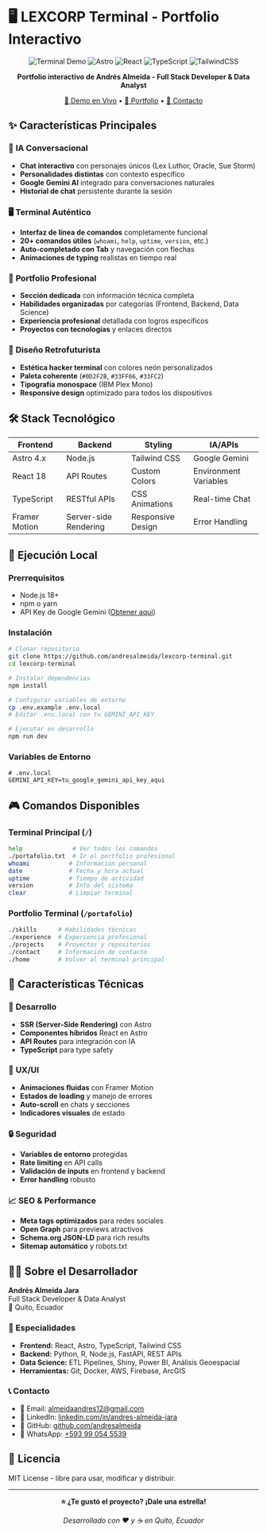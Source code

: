 # 🖥️ LEXCORP Terminal - Portfolio Interactivo

<div align="center">

![Terminal Demo](https://img.shields.io/badge/Status-Live-green?style=for-the-badge)
![Astro](https://img.shields.io/badge/Astro-FF5D01?style=for-the-badge&logo=astro&logoColor=white)
![React](https://img.shields.io/badge/React-20232A?style=for-the-badge&logo=react&logoColor=61DAFB)
![TypeScript](https://img.shields.io/badge/TypeScript-007ACC?style=for-the-badge&logo=typescript&logoColor=white)
![TailwindCSS](https://img.shields.io/badge/Tailwind_CSS-38B2AC?style=for-the-badge&logo=tailwind-css&logoColor=white)

**Portfolio interactivo de Andrés Almeida - Full Stack Developer & Data Analyst**

[🚀 Demo en Vivo](https://lexcorp-terminal.vercel.app/) • [💼 Portfolio](https://lexcorp-terminal.vercel.app/portafolio) • [📧 Contacto](mailto:almeidaandres12@gmail.com)

</div>

## ✨ Características Principales

### 🤖 **IA Conversacional**
- **Chat interactivo** con personajes únicos (Lex Luthor, Oracle, Sue Storm)
- **Personalidades distintas** con contexto específico
- **Google Gemini AI** integrado para conversaciones naturales
- **Historial de chat** persistente durante la sesión

### 🖥️ **Terminal Auténtico**
- **Interfaz de línea de comandos** completamente funcional
- **20+ comandos útiles** (`whoami`, `help`, `uptime`, `version`, etc.)
- **Auto-completado con Tab** y navegación con flechas
- **Animaciones de typing** realistas en tiempo real

### 💼 **Portfolio Profesional**
- **Sección dedicada** con información técnica completa
- **Habilidades organizadas** por categorías (Frontend, Backend, Data Science)
- **Experiencia profesional** detallada con logros específicos
- **Proyectos con tecnologías** y enlaces directos

### 🎨 **Diseño Retrofuturista**
- **Estética hacker terminal** con colores neón personalizados
- **Paleta coherente** (`#0D2F2B`, `#33FF66`, `#33FC2`)
- **Tipografía monospace** (IBM Plex Mono)
- **Responsive design** optimizado para todos los dispositivos

## 🛠️ Stack Tecnológico

| Frontend | Backend | Styling | IA/APIs |
|----------|---------|---------|---------|
| Astro 4.x | Node.js | Tailwind CSS | Google Gemini |
| React 18 | API Routes | Custom Colors | Environment Variables |
| TypeScript | RESTful APIs | CSS Animations | Real-time Chat |
| Framer Motion | Server-side Rendering | Responsive Design | Error Handling |

## 🚀 Ejecución Local

### Prerrequisitos
- Node.js 18+ 
- npm o yarn
- API Key de Google Gemini ([Obtener aquí](https://aistudio.google.com/app/apikey))

### Instalación

```bash
# Clonar repositorio
git clone https://github.com/andresalmeida/lexcorp-terminal.git
cd lexcorp-terminal

# Instalar dependencias
npm install

# Configurar variables de entorno
cp .env.example .env.local
# Editar .env.local con tu GEMINI_API_KEY

# Ejecutar en desarrollo
npm run dev
```

### Variables de Entorno

```env
# .env.local
GEMINI_API_KEY=tu_google_gemini_api_key_aqui
```

## 🎮 Comandos Disponibles

### Terminal Principal (`/`)
```bash
help              # Ver todos los comandos
./portafolio.txt  # Ir al portfolio profesional
whoami           # Información personal
date             # Fecha y hora actual
uptime           # Tiempo de actividad
version          # Info del sistema
clear            # Limpiar terminal
```

### Portfolio Terminal (`/portafolio`)
```bash
./skills      # Habilidades técnicas
./experience  # Experiencia profesional
./projects    # Proyectos y repositorios
./contact     # Información de contacto
./home        # Volver al terminal principal
```

## 🌟 Características Técnicas

### 🔧 **Desarrollo**
- **SSR (Server-Side Rendering)** con Astro
- **Componentes híbridos** React en Astro
- **API Routes** para integración con IA
- **TypeScript** para type safety

### 🎨 **UX/UI**
- **Animaciones fluidas** con Framer Motion
- **Estados de loading** y manejo de errores
- **Auto-scroll** en chats y secciones
- **Indicadores visuales** de estado

### 🔒 **Seguridad**
- **Variables de entorno** protegidas
- **Rate limiting** en API calls
- **Validación de inputs** en frontend y backend
- **Error handling** robusto

### 📈 **SEO & Performance**
- **Meta tags optimizados** para redes sociales
- **Open Graph** para previews atractivos
- **Schema.org JSON-LD** para rich results
- **Sitemap automático** y robots.txt

## 👨‍💻 Sobre el Desarrollador

**Andrés Almeida Jara**  
Full Stack Developer & Data Analyst  
📍 Quito, Ecuador  

### 🎯 Especialidades
- **Frontend:** React, Astro, TypeScript, Tailwind CSS
- **Backend:** Python, R, Node.js, FastAPI, REST APIs
- **Data Science:** ETL Pipelines, Shiny, Power BI, Análisis Geoespacial
- **Herramientas:** Git, Docker, AWS, Firebase, ArcGIS

### 📞 Contacto
- 📧 Email: [almeidaandres12@gmail.com](mailto:almeidaandres12@gmail.com)
- 💼 LinkedIn: [linkedin.com/in/andres-almeida-jara](https://linkedin.com/in/andres-almeida-jara/)
- 🐙 GitHub: [github.com/andresalmeida](https://github.com/andresalmeida)
- 📱 WhatsApp: [+593 99 054 5539](https://wa.me/593990545539)

## 📄 Licencia

MIT License - libre para usar, modificar y distribuir.

---

<div align="center">

**⭐ ¿Te gustó el proyecto? ¡Dale una estrella!**

*Desarrollado con ❤️ y ☕ en Quito, Ecuador*

</div>
